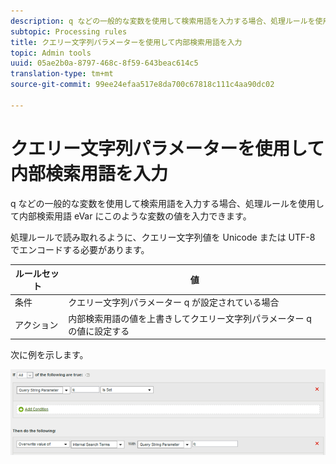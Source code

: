 ```yaml
---
description: q などの一般的な変数を使用して検索用語を入力する場合、処理ルールを使用して内部検索用語 eVar にこのような変数の値を入力できます。
subtopic: Processing rules
title: クエリー文字列パラメーターを使用して内部検索用語を入力
topic: Admin tools
uuid: 05ae2b0a-8797-468c-8f59-643beac614c5
translation-type: tm+mt
source-git-commit: 99ee24efaa517e8da700c67818c111c4aa90dc02

---
```



# クエリー文字列パラメーターを使用して内部検索用語を入力

q などの一般的な変数を使用して検索用語を入力する場合、処理ルールを使用して内部検索用語 eVar にこのような変数の値を入力できます。

処理ルールで読み取れるように、クエリー文字列値を Unicode または UTF-8 でエンコードする必要があります。

| ルールセット | 値 |
|---|---|
| 条件 | クエリー文字列パラメーター q が設定されている場合 |
| アクション | 内部検索用語の値を上書きしてクエリー文字列パラメーター q の値に設定する |

次に例を示します。

![](assets/populate-internal-search-terms.png)

